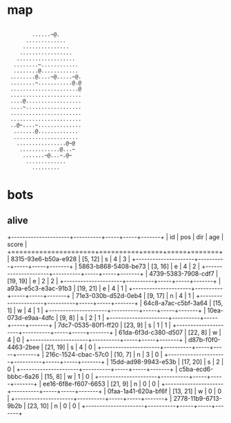 # map

```

        ......~@.
      .............
     ...............
    .................
   ...................
  ........~............
  ........@............
 ........@....~@.....~@.
 ........~...........@.@
 ......................@
 .......................
 ....@..................
 ....~..................
 .......................
 .......................
 ..@~....~..............
  .......@.............
  .....................
   ................@~@
    .............@...~
     .......~@...~.@~
      .............
        .........

```

# bots

## alive

+---------------------+----------+-----+-----+-------+
| id                  | pos      | dir | age | score |
+=====================+==========+=====+=====+=======+
| 8315-93e6-b50a-e928 | [5, 12]  | s   | 4   | 3     |
+---------------------+----------+-----+-----+-------+
| 5863-b868-5408-be73 | [3, 16]  | e   | 4   | 2     |
+---------------------+----------+-----+-----+-------+
| 4739-5383-7908-cdf7 | [19, 19] | e   | 2   | 2     |
+---------------------+----------+-----+-----+-------+
| a93a-e5c3-e3ac-91b3 | [19, 21] | e   | 4   | 1     |
+---------------------+----------+-----+-----+-------+
| 71e3-030b-d52d-0eb4 | [9, 17]  | n   | 4   | 1     |
+---------------------+----------+-----+-----+-------+
| 64c8-a7ac-c5bf-3a64 | [15, 1]  | w   | 4   | 1     |
+---------------------+----------+-----+-----+-------+
| 10ea-073d-e9aa-4dfc | [9, 8]   | s   | 2   | 1     |
+---------------------+----------+-----+-----+-------+
| 7dc7-0535-80f1-ff20 | [23, 9]  | s   | 1   | 1     |
+---------------------+----------+-----+-----+-------+
| 61da-6f3d-c380-d507 | [22, 8]  | w   | 4   | 0     |
+---------------------+----------+-----+-----+-------+
| d87b-f0f0-4463-2bee | [21, 19] | s   | 4   | 0     |
+---------------------+----------+-----+-----+-------+
| 216c-1524-cbac-57c0 | [10, 7]  | n   | 3   | 0     |
+---------------------+----------+-----+-----+-------+
| 15dd-ad98-9943-e53b | [17, 20] | s   | 2   | 0     |
+---------------------+----------+-----+-----+-------+
| c5ba-ecd6-bbbc-6a26 | [15, 8]  | w   | 1   | 0     |
+---------------------+----------+-----+-----+-------+
| ee16-6f8e-f607-6653 | [21, 9]  | n   | 0   | 0     |
+---------------------+----------+-----+-----+-------+
| 0faa-1a41-620a-bf6f | [13, 21] | w   | 0   | 0     |
+---------------------+----------+-----+-----+-------+
| 2778-11b9-6713-9b2b | [23, 10] | n   | 0   | 0     |
+---------------------+----------+-----+-----+-------+
